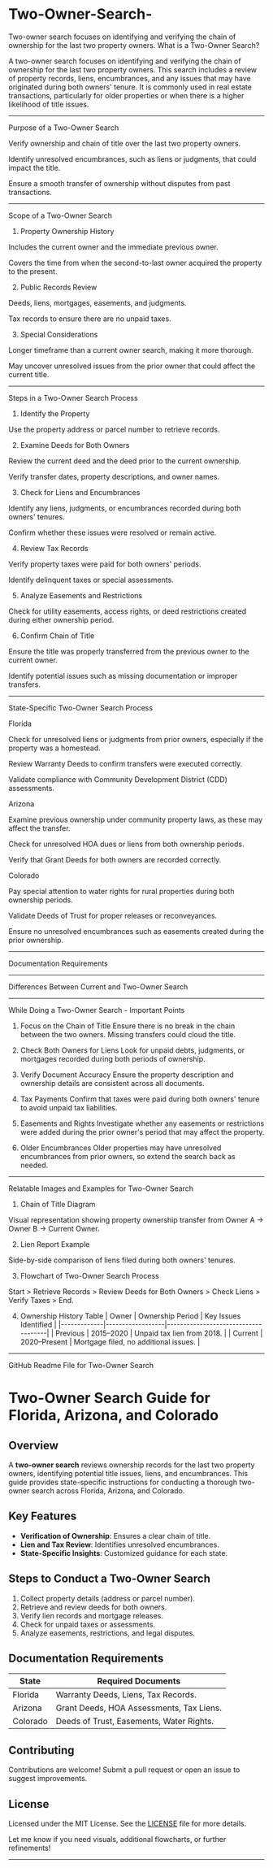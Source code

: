 # Two-Owner-Search-
Two-owner search focuses on identifying and verifying the chain of ownership for the last two property owners.
What is a Two-Owner Search?

A two-owner search focuses on identifying and verifying the chain of ownership for the last two property owners. This search includes a review of property records, liens, encumbrances, and any issues that may have originated during both owners' tenure. It is commonly used in real estate transactions, particularly for older properties or when there is a higher likelihood of title issues.


---

Purpose of a Two-Owner Search

Verify ownership and chain of title over the last two property owners.

Identify unresolved encumbrances, such as liens or judgments, that could impact the title.

Ensure a smooth transfer of ownership without disputes from past transactions.



---

Scope of a Two-Owner Search

1. Property Ownership History

Includes the current owner and the immediate previous owner.

Covers the time from when the second-to-last owner acquired the property to the present.



2. Public Records Review

Deeds, liens, mortgages, easements, and judgments.

Tax records to ensure there are no unpaid taxes.



3. Special Considerations

Longer timeframe than a current owner search, making it more thorough.

May uncover unresolved issues from the prior owner that could affect the current title.





---

Steps in a Two-Owner Search Process

1. Identify the Property

Use the property address or parcel number to retrieve records.



2. Examine Deeds for Both Owners

Review the current deed and the deed prior to the current ownership.

Verify transfer dates, property descriptions, and owner names.



3. Check for Liens and Encumbrances

Identify any liens, judgments, or encumbrances recorded during both owners' tenures.

Confirm whether these issues were resolved or remain active.



4. Review Tax Records

Verify property taxes were paid for both owners' periods.

Identify delinquent taxes or special assessments.



5. Analyze Easements and Restrictions

Check for utility easements, access rights, or deed restrictions created during either ownership period.



6. Confirm Chain of Title

Ensure the title was properly transferred from the previous owner to the current owner.

Identify potential issues such as missing documentation or improper transfers.





---

State-Specific Two-Owner Search Process

Florida

Check for unresolved liens or judgments from prior owners, especially if the property was a homestead.

Review Warranty Deeds to confirm transfers were executed correctly.

Validate compliance with Community Development District (CDD) assessments.


Arizona

Examine previous ownership under community property laws, as these may affect the transfer.

Check for unresolved HOA dues or liens from both ownership periods.

Verify that Grant Deeds for both owners are recorded correctly.


Colorado

Pay special attention to water rights for rural properties during both ownership periods.

Validate Deeds of Trust for proper releases or reconveyances.

Ensure no unresolved encumbrances such as easements created during the prior ownership.



---

Documentation Requirements


---

Differences Between Current and Two-Owner Search


---

While Doing a Two-Owner Search - Important Points

1. Focus on the Chain of Title
Ensure there is no break in the chain between the two owners. Missing transfers could cloud the title.


2. Check Both Owners for Liens
Look for unpaid debts, judgments, or mortgages recorded during both periods of ownership.


3. Verify Document Accuracy
Ensure the property description and ownership details are consistent across all documents.


4. Tax Payments
Confirm that taxes were paid during both owners' tenure to avoid unpaid tax liabilities.


5. Easements and Rights
Investigate whether any easements or restrictions were added during the prior owner's period that may affect the property.


6. Older Encumbrances
Older properties may have unresolved encumbrances from prior owners, so extend the search back as needed.




---

Relatable Images and Examples for Two-Owner Search

1. Chain of Title Diagram

Visual representation showing property ownership transfer from Owner A → Owner B → Current Owner.



2. Lien Report Example

Side-by-side comparison of liens filed during both owners' tenures.



3. Flowchart of Two-Owner Search Process

Start > Retrieve Records > Review Deeds for Both Owners > Check Liens > Verify Taxes > End.



4. Ownership History Table
| Owner       | Ownership Period | Key Issues Identified               | |-------------|------------------|-------------------------------------| | Previous    | 2015–2020        | Unpaid tax lien from 2018.          | | Current     | 2020–Present     | Mortgage filed, no additional issues. |




---

GitHub Readme File for Two-Owner Search

# Two-Owner Search Guide for Florida, Arizona, and Colorado

## Overview
A **two-owner search** reviews ownership records for the last two property owners, identifying potential title issues, liens, and encumbrances. This guide provides state-specific instructions for conducting a thorough two-owner search across Florida, Arizona, and Colorado.

## Key Features
- **Verification of Ownership**: Ensures a clear chain of title.
- **Lien and Tax Review**: Identifies unresolved encumbrances.
- **State-Specific Insights**: Customized guidance for each state.

## Steps to Conduct a Two-Owner Search
1. Collect property details (address or parcel number).
2. Retrieve and review deeds for both owners.
3. Verify lien records and mortgage releases.
4. Check for unpaid taxes or assessments.
5. Analyze easements, restrictions, and legal disputes.

## Documentation Requirements
| State      | Required Documents                         |
|------------|--------------------------------------------|
| Florida    | Warranty Deeds, Liens, Tax Records.        |
| Arizona    | Grant Deeds, HOA Assessments, Tax Liens.   |
| Colorado   | Deeds of Trust, Easements, Water Rights.   |

## Contributing
Contributions are welcome! Submit a pull request or open an issue to suggest improvements.

## License
Licensed under the MIT License. See the [LICENSE](./LICENSE) file for more details.

Let me know if you need visuals, additional flowcharts, or further refinements!

---
